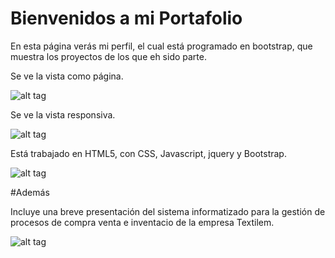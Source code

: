 # Bienvenidos a mi Portafolio

En esta página verás mi perfil, el cual está programado en bootstrap, que muestra los proyectos de los que eh sido parte.

Se ve la vista como página.

![alt tag](http://fotos.subefotos.com/5316cd18aa66ca6c9888cdb0105a1af8o.png)

Se ve la vista responsiva.

![alt tag](http://fotos.subefotos.com/a1cd3f4db1f79e2c495dd51fbffcdbb1o.png)

Está trabajado en HTML5, con CSS, Javascript, jquery y Bootstrap.

![alt tag](http://fotos.subefotos.com/9538b30a593c31d9537567b7d2a1f839o.png)

#Además

Incluye una breve presentación del sistema informatizado para la gestión de procesos de compra venta e inventacio de la empresa Textilem.

![alt tag](http://fotos.subefotos.com/7daca0a1e85b5b617151199e50dcce20o.png)
